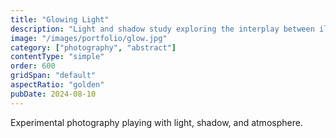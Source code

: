 ```yaml
---
title: "Glowing Light"
description: "Light and shadow study exploring the interplay between illumination and darkness."
image: "/images/portfolio/glow.jpg"
category: ["photography", "abstract"]
contentType: "simple"
order: 600
gridSpan: "default"
aspectRatio: "golden"
pubDate: 2024-08-10
---
```


Experimental photography playing with light, shadow, and atmosphere.
